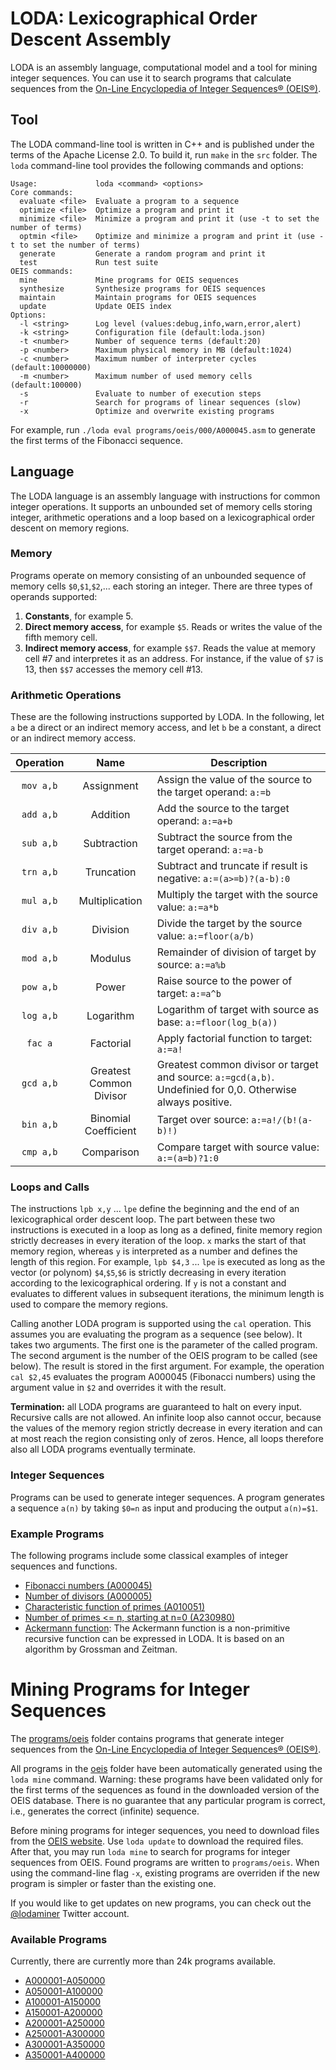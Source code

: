 # LODA: Lexicographical Order Descent Assembly

LODA is an assembly language, computational model and a tool for mining integer sequences. You can use it to search programs that calculate sequences from the [On-Line Encyclopedia of Integer Sequences® (OEIS®)](http://oeis.org/).

## Tool

The LODA command-line tool is written in C++ and is published under the terms of the Apache License 2.0. To build it, run `make` in the `src` folder. The `loda` command-line tool provides the following commands and options:

```
Usage:             loda <command> <options>
Core commands:
  evaluate <file>  Evaluate a program to a sequence
  optimize <file>  Optimize a program and print it
  minimize <file>  Minimize a program and print it (use -t to set the number of terms)
  optmin <file>    Optimize and minimize a program and print it (use -t to set the number of terms)
  generate         Generate a random program and print it
  test             Run test suite
OEIS commands:
  mine             Mine programs for OEIS sequences
  synthesize       Synthesize programs for OEIS sequences
  maintain         Maintain programs for OEIS sequences
  update           Update OEIS index
Options:
  -l <string>      Log level (values:debug,info,warn,error,alert)
  -k <string>      Configuration file (default:loda.json)
  -t <number>      Number of sequence terms (default:20)
  -p <number>      Maximum physical memory in MB (default:1024)
  -c <number>      Maximum number of interpreter cycles (default:10000000)
  -m <number>      Maximum number of used memory cells (default:100000)
  -s               Evaluate to number of execution steps
  -r               Search for programs of linear sequences (slow)
  -x               Optimize and overwrite existing programs
```

For example, run `./loda eval programs/oeis/000/A000045.asm` to generate the first terms of the Fibonacci sequence.

## Language

The LODA language is an assembly language with instructions for common integer operations. It supports an unbounded set of memory cells storing integer, arithmetic operations and a loop based on a lexicographical order descent on memory regions.

### Memory

Programs operate on memory consisting of an unbounded sequence of memory cells `$0`,`$1`,`$2`,... each storing an integer. There are three types of operands supported:

1. __Constants__, for example 5.
2. __Direct memory access__, for example `$5`. Reads or writes the value of the fifth memory cell.
3. __Indirect memory access__, for example `$$7`. Reads the value at memory cell #7 and interpretes it as an address. For instance, if the value of `$7` is 13, then `$$7` accesses the memory cell #13.

### Arithmetic Operations

These are the following instructions supported by LODA. In the following, let `a` be a direct or an indirect memory access, and let `b` be a constant, a direct or an indirect memory access.

| Operation | Name           | Description |
|:---------:|:--------------:|-------------|
| `mov a,b` | Assignment     | Assign the value of the source to the target operand: `a:=b` |
| `add a,b` | Addition       | Add the source to the target operand: `a:=a+b` |
| `sub a,b` | Subtraction    | Subtract the source from the target operand: `a:=a-b` |
| `trn a,b` | Truncation     | Subtract and truncate if result is negative: `a:=(a>=b)?(a-b):0` |
| `mul a,b` | Multiplication | Multiply the target with the source value: `a:=a*b` |
| `div a,b` | Division       | Divide the target by the source value: `a:=floor(a/b)`  |
| `mod a,b` | Modulus        | Remainder of division of target by source: `a:=a%b` |
| `pow a,b` | Power          | Raise source to the power of target: `a:=a^b` |
| `log a,b` | Logarithm      | Logarithm of target with source as base: `a:=floor(log_b(a))` |
| `fac a`   | Factorial      | Apply factorial function to target: `a:=a!` |
| `gcd a,b` | Greatest Common Divisor | Greatest common divisor or target and source: `a:=gcd(a,b)`. Undefinied for 0,0. Otherwise always positive. |
| `bin a,b` | Binomial Coefficient | Target over source: `a:=a!/(b!(a-b)!)`|
| `cmp a,b` | Comparison | Compare target with source value: `a:=(a=b)?1:0` |

### Loops and Calls

The instructions `lpb x,y` ... `lpe` define the beginning and the end of an lexicographical order descent loop. The part between these two instructions is executed in a loop as long as a defined, finite memory region strictly decreases in every iteration of the loop. `x` marks the start of that memory region, whereas `y` is interpreted as a number and defines the length of this region. For example, `lpb $4,3` ... `lpe` is executed as long as the vector (or polynom) `$4`,`$5`,`$6` is strictly decreasing in every iteration according to the lexicographical ordering. If `y` is not a constant and evaluates to different values in subsequent iterations, the minimum length is used to compare the memory regions.

Calling another LODA program is supported using the `cal` operation. This assumes you are evaluating the program as a sequence (see below). It takes two arguments. The first one is the parameter of the called program. The second argument is the number of the OEIS program to be called (see below). The result is stored in the first argument. For example, the operation `cal $2,45` evaluates the program A000045 (Fibonacci numbers) using the argument value in `$2` and overrides it with the result.

__Termination:__ all LODA programs are guaranteed to halt on every input. Recursive calls are not allowed. An infinite loop also cannot occur, because the values of the memory region strictly decrease in every iteration and can at most reach the region consisting only of zeros. Hence, all loops therefore also all LODA programs eventually terminate.

### Integer Sequences

Programs can be used to generate integer sequences. A program generates a sequence `a(n)` by taking `$0=n` as input and producing the output `a(n)=$1`.

### Example Programs

The following programs include some classical examples of integer sequences and functions.

* [Fibonacci numbers (A000045)](programs/oeis/000/A000045.asm)
* [Number of divisors (A000005)](programs/oeis/000/A000005.asm)
* [Characteristic function of primes (A010051)](programs/oeis/010/A010051.asm)
* [Number of primes <= n, starting at n=0 (A230980)](programs/oeis/230/A230980.asm)
* [Ackermann function](programs/general/ackermann.asm): The Ackermann function is a non-primitive recursive function can be expressed in LODA. It is based on an algorithm by Grossman and Zeitman. 

# Mining Programs for Integer Sequences

The [programs/oeis](programs/oeis) folder contains programs that generate integer sequences from the [On-Line Encyclopedia of Integer Sequences® (OEIS®)](http://oeis.org/).

All programs in the [oeis](oeis) folder have been automatically generated using the `loda mine` command. Warning: these programs have been validated only for the first terms of the sequences as found in the downloaded version of the OEIS database. There is no guarantee that any particular program is correct, i.e., generates the correct (infinite) sequence.

Before mining programs for integer sequences, you need to download files from the [OEIS website](https://oeis.org). Use `loda update` to download the required files. After that, you may run `loda mine` to search for programs for integer sequences from OEIS. Found programs are written to `programs/oeis`. When using the command-line flag `-x`, existing programs are overriden if the new program is simpler or faster than the existing one.

If you would like to get updates on new programs, you can check out the [@lodaminer](https://twitter.com/lodaminer) Twitter account.

### Available Programs

Currently, there are currently more than 24k programs available.

* [A000001-A050000](programs/oeis/list0.md)
* [A050001-A100000](programs/oeis/list1.md)
* [A100001-A150000](programs/oeis/list2.md)
* [A150001-A200000](programs/oeis/list3.md)
* [A200001-A250000](programs/oeis/list4.md)
* [A250001-A300000](programs/oeis/list5.md)
* [A300001-A350000](programs/oeis/list6.md)
* [A350001-A400000](programs/oeis/list7.md)
